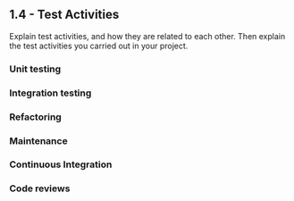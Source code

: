 ## 1.4 - Test Activities
Explain test activities, and how they are related to each other. 
Then explain the test activities you carried out in your project.

### Unit testing


### Integration testing


### Refactoring


### Maintenance


### Continuous Integration


### Code reviews

